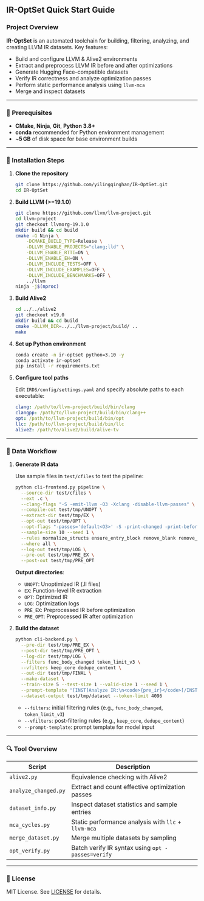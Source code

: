 ## IR-OptSet Quick Start Guide

### Project Overview

**IR-OptSet** is an automated toolchain for building, filtering, analyzing, and creating LLVM IR datasets. Key features:

* Build and configure LLVM & Alive2 environments
* Extract and preprocess LLVM IR before and after optimizations
* Generate Hugging Face–compatible datasets
* Verify IR correctness and analyze optimization passes
* Perform static performance analysis using `llvm-mca`
* Merge and inspect datasets

---

### 🔧 Prerequisites

* **CMake**, **Ninja**, **Git**, **Python 3.8+**
* **conda** recommended for Python environment management
* \~**5 GB** of disk space for base environment builds

---

### 🚀 Installation Steps

1. **Clone the repository**

   ```bash
   git clone https://github.com/yilingqinghan/IR-OptSet.git
   cd IR-OptSet
   ```

2. **Build LLVM (>=19.1.0)**

   ```bash
   git clone https://github.com/llvm/llvm-project.git
   cd llvm-project
   git checkout llvmorg-19.1.0
   mkdir build && cd build
   cmake -G Ninja \
       -DCMAKE_BUILD_TYPE=Release \
       -DLLVM_ENABLE_PROJECTS="clang;lld" \
       -DLLVM_ENABLE_RTTI=ON \
       -DLLVM_ENABLE_EH=ON \
       -DLLVM_INCLUDE_TESTS=OFF \
       -DLLVM_INCLUDE_EXAMPLES=OFF \
       -DLLVM_INCLUDE_BENCHMARKS=OFF \
       ../llvm
   ninja -j$(nproc)
   ```

3. **Build Alive2**

   ```bash
   cd ../../alive2
   git checkout v19.0
   mkdir build && cd build
   cmake -DLLVM_DIR=../../llvm-project/build/ ..
   make
   ```

4. **Set up Python environment**

   ```bash
   conda create -n ir-optset python=3.10 -y
   conda activate ir-optset
   pip install -r requirements.txt
   ```

5. **Configure tool paths**

   Edit `IRDS/config/settings.yaml` and specify absolute paths to each executable:

   ```yaml
   clang: /path/to/llvm-project/build/bin/clang
   clangpp: /path/to/llvm-project/build/bin/clang++
   opt: /path/to/llvm-project/build/bin/opt
   llc: /path/to/llvm-project/build/bin/llc
   alive2: /path/to/alive2/build/alive-tv
   ```

---

### 🔨 Data Workflow

1. **Generate IR data**

   Use sample files in `test/cfiles` to test the pipeline:

   ```bash
   python cli-frontend.py pipeline \
     --source-dir test/cfiles \
     --ext .c \
     --clang-flags "-S -emit-llvm -O3 -Xclang -disable-llvm-passes" \
     --compile-out test/tmp/UNOPT \
     --extract-dir test/tmp/EX \
     --opt-out test/tmp/OPT \
     --opt-flags "-passes='default<O3>' -S -print-changed -print-before-changed" \
     --sample-size 10 --seed 1 \
     --rules normalize_structs ensure_entry_block remove_blank remove_comments rename_blocks rename_locals \
     --where all \
     --log-out test/tmp/LOG \
     --pre-out test/tmp/PRE_EX \
     --post-out test/tmp/PRE_OPT
   ```

   **Output directories**:

   * `UNOPT`: Unoptimized IR (.ll files)
   * `EX`: Function-level IR extraction
   * `OPT`: Optimized IR
   * `LOG`: Optimization logs
   * `PRE_EX`: Preprocessed IR before optimization
   * `PRE_OPT`: Preprocessed IR after optimization

2. **Build the dataset**

   ```bash
   python cli-backend.py \
     --pre-dir test/tmp/PRE_EX \
     --post-dir test/tmp/PRE_OPT \
     --log-dir test/tmp/LOG \
     --filters func_body_changed token_limit_v3 \
     --vfilters keep_core dedupe_content \
     --out-dir test/tmp/FINAL \
     --make-dataset \
     --train-size 5 --test-size 1 --valid-size 1 --seed 1 \
     --prompt-template "[INST]Analyze IR:\n<code>{pre_ir}</code>[/INST]..." \
     --dataset-output test/tmp/dataset --token-limit 4096
   ```

   * `--filters`: initial filtering rules (e.g., `func_body_changed`, `token_limit_v3`)
   * `--vfilters`: post-filtering rules (e.g., `keep_core`, `dedupe_content`)
   * `--prompt-template`: prompt template for model input

---

### 🔍 Tool Overview

| Script               | Description                                         |
| -------------------- | --------------------------------------------------- |
| `alive2.py`          | Equivalence checking with Alive2                    |
| `analyze_changed.py` | Extract and count effective optimization passes     |
| `dataset_info.py`    | Inspect dataset statistics and sample entries       |
| `mca_cycles.py`      | Static performance analysis with `llc` + `llvm-mca` |
| `merge_dataset.py`   | Merge multiple datasets by sampling                 |
| `opt_verify.py`      | Batch verify IR syntax using `opt -passes=verify`   |

---

### 📄 License

MIT License. See [LICENSE](LICENSE) for details.